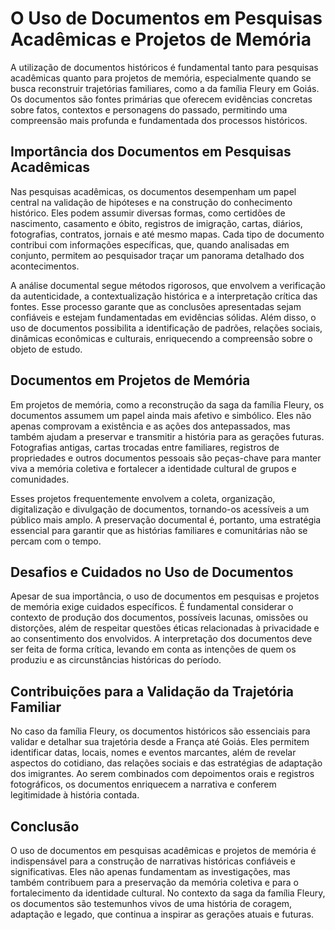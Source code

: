 # O Uso de Documentos em Pesquisas Acadêmicas e Projetos de Memória

A utilização de documentos históricos é fundamental tanto para pesquisas acadêmicas quanto para projetos de memória, especialmente quando se busca reconstruir trajetórias familiares, como a da família Fleury em Goiás. Os documentos são fontes primárias que oferecem evidências concretas sobre fatos, contextos e personagens do passado, permitindo uma compreensão mais profunda e fundamentada dos processos históricos.

## Importância dos Documentos em Pesquisas Acadêmicas

Nas pesquisas acadêmicas, os documentos desempenham um papel central na validação de hipóteses e na construção do conhecimento histórico. Eles podem assumir diversas formas, como certidões de nascimento, casamento e óbito, registros de imigração, cartas, diários, fotografias, contratos, jornais e até mesmo mapas. Cada tipo de documento contribui com informações específicas, que, quando analisadas em conjunto, permitem ao pesquisador traçar um panorama detalhado dos acontecimentos.

A análise documental segue métodos rigorosos, que envolvem a verificação da autenticidade, a contextualização histórica e a interpretação crítica das fontes. Esse processo garante que as conclusões apresentadas sejam confiáveis e estejam fundamentadas em evidências sólidas. Além disso, o uso de documentos possibilita a identificação de padrões, relações sociais, dinâmicas econômicas e culturais, enriquecendo a compreensão sobre o objeto de estudo.

## Documentos em Projetos de Memória

Em projetos de memória, como a reconstrução da saga da família Fleury, os documentos assumem um papel ainda mais afetivo e simbólico. Eles não apenas comprovam a existência e as ações dos antepassados, mas também ajudam a preservar e transmitir a história para as gerações futuras. Fotografias antigas, cartas trocadas entre familiares, registros de propriedades e outros documentos pessoais são peças-chave para manter viva a memória coletiva e fortalecer a identidade cultural de grupos e comunidades.

Esses projetos frequentemente envolvem a coleta, organização, digitalização e divulgação de documentos, tornando-os acessíveis a um público mais amplo. A preservação documental é, portanto, uma estratégia essencial para garantir que as histórias familiares e comunitárias não se percam com o tempo.

## Desafios e Cuidados no Uso de Documentos

Apesar de sua importância, o uso de documentos em pesquisas e projetos de memória exige cuidados específicos. É fundamental considerar o contexto de produção dos documentos, possíveis lacunas, omissões ou distorções, além de respeitar questões éticas relacionadas à privacidade e ao consentimento dos envolvidos. A interpretação dos documentos deve ser feita de forma crítica, levando em conta as intenções de quem os produziu e as circunstâncias históricas do período.

## Contribuições para a Validação da Trajetória Familiar

No caso da família Fleury, os documentos históricos são essenciais para validar e detalhar sua trajetória desde a França até Goiás. Eles permitem identificar datas, locais, nomes e eventos marcantes, além de revelar aspectos do cotidiano, das relações sociais e das estratégias de adaptação dos imigrantes. Ao serem combinados com depoimentos orais e registros fotográficos, os documentos enriquecem a narrativa e conferem legitimidade à história contada.

## Conclusão

O uso de documentos em pesquisas acadêmicas e projetos de memória é indispensável para a construção de narrativas históricas confiáveis e significativas. Eles não apenas fundamentam as investigações, mas também contribuem para a preservação da memória coletiva e para o fortalecimento da identidade cultural. No contexto da saga da família Fleury, os documentos são testemunhos vivos de uma história de coragem, adaptação e legado, que continua a inspirar as gerações atuais e futuras.